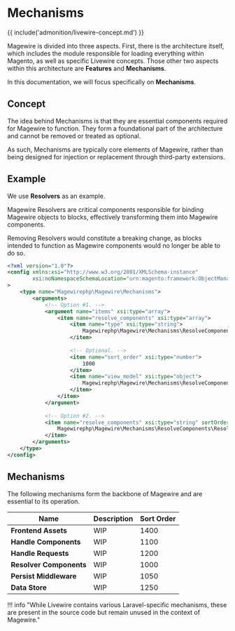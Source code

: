 # Mechanisms

{{ include('admonition/livewire-concept.md') }}

Magewire is divided into three aspects. First, there is the architecture itself, which includes the module responsible
for loading everything within Magento, as well as specific Livewire concepts. Those other two aspects within this architecture
are **Features** and **Mechanisms**.

In this documentation, we will focus specifically on **Mechanisms**.

## Concept

The idea behind Mechanisms is that they are essential components required for Magewire to function.
They form a foundational part of the architecture and cannot be removed or treated as optional.

As such, Mechanisms are typically core elements of Magewire, rather than being designed for injection or replacement
through third-party extensions.

## Example

We use **Resolvers** as an example.

Magewire Resolvers are critical components responsible for binding Magewire objects to blocks,
effectively transforming them into Magewire components.

Removing Resolvers would constitute a breaking change, as blocks intended to function as Magewire components would
no longer be able to do so.

```xml title="File: etc/frontend/di.xml"
<?xml version="1.0"?>
<config xmlns:xsi="http://www.w3.org/2001/XMLSchema-instance"
        xsi:noNamespaceSchemaLocation="urn:magento:framework:ObjectManager/etc/config.xsd"
>
    <type name="Magewirephp\Magewire\Mechanisms">
        <arguments>
            <!-- Option #1. -->
            <argument name="items" xsi:type="array">
                <item name="resolve_components" xsi:type="array">
                    <item name="type" xsi:type="string">
                        Magewirephp\Magewire\Mechanisms\ResolveComponents\ResolveComponents
                    </item>
                    
                    <!-- Optional. -->
                    <item name="sort_order" xsi:type="number">
                        1000
                    </item>
                    <item name="view_model" xsi:type="object">
                        Magewirephp\Magewire\Mechanisms\ResolveComponents\ResolveComponentsViewModel
                    </item>
                </item>
            </argument>
            
            <!-- Option #2. -->
            <item name="resolve_components" xsi:type="string" sortOrder="1000">
                Magewirephp\Magewire\Mechanisms\ResolveComponents\ResolveComponents
            </item>
        </arguments>
    </type>
</config>
```

## Mechanisms

The following mechanisms form the backbone of Magewire and are essential to its operation.

| Name                    | Description | Sort Order |
|-------------------------|-------------|------------|
| **Frontend Assets**     | WIP         | 1400       |
| **Handle Components**   | WIP         | 1100       |
| **Handle Requests**     | WIP         | 1200       |
| **Resolver Components** | WIP         | 1000       |
| **Persist Middleware**  | WIP         | 1050       |
| **Data Store**          | WIP         | 1250       |

!!! info "While Livewire contains various Laravel-specific mechanisms, these are present in the source code but remain unused in the context of Magewire."
